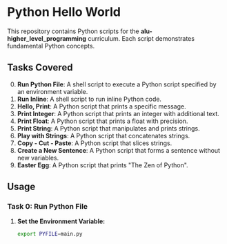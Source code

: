 # Python Hello World

This repository contains Python scripts for the **alu-higher_level_programming** curriculum. Each script demonstrates fundamental Python concepts.

## Tasks Covered

0. **Run Python File**: A shell script to execute a Python script specified by an environment variable.
1. **Run Inline**: A shell script to run inline Python code.
2. **Hello, Print**: A Python script that prints a specific message.
3. **Print Integer**: A Python script that prints an integer with additional text.
4. **Print Float**: A Python script that prints a float with precision.
5. **Print String**: A Python script that manipulates and prints strings.
6. **Play with Strings**: A Python script that concatenates strings.
7. **Copy - Cut - Paste**: A Python script that slices strings.
8. **Create a New Sentence**: A Python script that forms a sentence without new variables.
9. **Easter Egg**: A Python script that prints "The Zen of Python".

## Usage

### Task 0: Run Python File

1. **Set the Environment Variable:**
   
   ```bash
   export PYFILE=main.py
